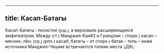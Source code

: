 
---
title: Касап-Батагы
---
Касап-Батагы
: лесистое ⦅ущ.⦆, в верховьях расширяющееся амфитеатром. Между ⦅гг.⦆ Манджил-Кая#2 и Гунешлик – ⦅тюрк.⦆ касап – мясник; лён; ⦅ср.⦆ ⦅рпл.⦆ касаб; батагы – от ⦅тюрк.⦆ батак – топь – ниже источника Манджил-Чешме встречаются топкие места ⦃Д9⦄.
